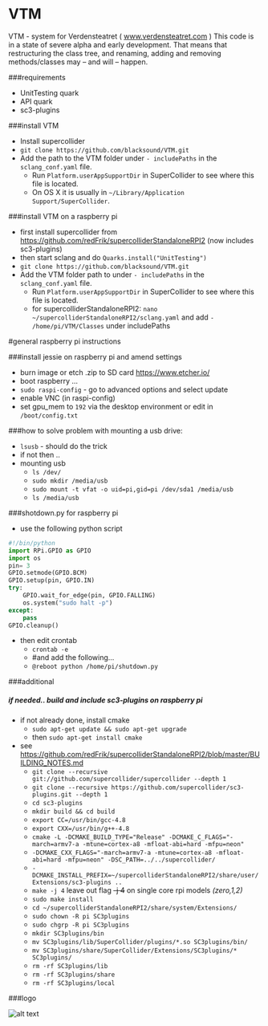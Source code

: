 # VTM
VTM - system for Verdensteatret ( www.verdensteatret.com )
This code is in a state of severe alpha and early development. That means that restructuring the class tree, and renaming, adding and removing methods/classes may – and will – happen.

###requirements

* UnitTesting quark
* API quark
* sc3-plugins

###install VTM

* Install supercollider
* `git clone https://github.com/blacksound/VTM.git`
* Add the path to the VTM folder under `- includePaths` in the `sclang_conf.yaml` file.
  - Run `Platform.userAppSupportDir` in SuperCollider to see where this file is located.
  - On OS X it is usually in `~/Library/Application Support/SuperCollider`.

###install VTM on a raspberry pi

* first install supercollider from <https://github.com/redFrik/supercolliderStandaloneRPI2> (now includes sc3-plugins)
* then start sclang and do `Quarks.install("UnitTesting")`
* `git clone https://github.com/blacksound/VTM.git`
* Add the VTM folder path to under `- includePaths` in the `sclang_conf.yaml` file.
  - Run `Platform.userAppSupportDir` in SuperCollider to see where this file is located.
  - for supercolliderStandaloneRPI2: `nano ~/supercolliderStandaloneRPI2/sclang.yaml` and add `- /home/pi/VTM/Classes` under includePaths

#general raspberry pi instructions

###install jessie on raspberry pi and amend settings

* burn image or etch .zip to SD card <https://www.etcher.io/>
* boot raspberry ...
* `sudo raspi-config` - go to advanced options and select update
* enable VNC (in raspi-config)
* set gpu_mem to `192` via the desktop environment or edit in `/boot/config.txt`

###how to solve problem with mounting a usb drive:

* `lsusb` - should do the trick
* if not then ..
* mounting usb
  - `ls /dev/`
  - `sudo mkdir /media/usb`
  - `sudo mount -t vfat -o uid=pi,gid=pi /dev/sda1 /media/usb`
  - `ls /media/usb`


###shotdown.py for raspberry pi

* use the following python script
```python
#!/bin/python
import RPi.GPIO as GPIO
import os
pin= 3
GPIO.setmode(GPIO.BCM)
GPIO.setup(pin, GPIO.IN)
try:
	GPIO.wait_for_edge(pin, GPIO.FALLING)
	os.system("sudo halt -p")
except:
	pass
GPIO.cleanup()
```

* then edit crontab
  - `crontab -e`
  - #and add the following…
  - `@reboot python /home/pi/shutdown.py`

###additional

##### if needed.. build and include sc3-plugins on raspberry pi
* if not already done, install cmake
  - `sudo apt-get update && sudo apt-get upgrade`
  - then `sudo apt-get install cmake`
* see <https://github.com/redFrik/supercolliderStandaloneRPI2/blob/master/BUILDING_NOTES.md>
  - `git clone --recursive git://github.com/supercollider/supercollider --depth 1`
  - `git clone --recursive https://github.com/supercollider/sc3-plugins.git --depth 1`
  - `cd sc3-plugins`
  - `mkdir build && cd build`
  - `export CC=/usr/bin/gcc-4.8`
  - `export CXX=/usr/bin/g++-4.8`
  - `cmake -L -DCMAKE_BUILD_TYPE="Release" -DCMAKE_C_FLAGS="-march=armv7-a -mtune=cortex-a8 -mfloat-abi=hard -mfpu=neon"`
  - `-DCMAKE_CXX_FLAGS="-march=armv7-a -mtune=cortex-a8 -mfloat-abi=hard -mfpu=neon" -DSC_PATH=../../supercollider/`
  - `-DCMAKE_INSTALL_PREFIX=~/supercolliderStandaloneRPI2/share/user/Extensions/sc3-plugins ..`
  - `make -j 4` leave out flag ~~-j 4~~ on single core rpi models _(zero,1,2)_
  - `sudo make install`
  - `cd ~/supercolliderStandaloneRPI2/share/system/Extensions/`
  - `sudo chown -R pi SC3plugins`
  - `sudo chgrp -R pi SC3plugins`
  - `mkdir SC3plugins/bin`
  - `mv SC3plugins/lib/SuperCollider/plugins/*.so SC3plugins/bin/`
  - `mv SC3plugins/share/SuperCollider/Extensions/SC3plugins/* SC3plugins/`
  - `rm -rf SC3plugins/lib`
  - `rm -rf SC3plugins/share`
  - `rm -rf SC3plugins/local`

###logo

![alt text](https://oddodd.org/lib/VTM.png "VTM")
